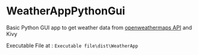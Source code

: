 # WeatherAppPythonGui
Basic Python GUI app to get weather data from [openweathermaps API](https://openweathermap.org/) and Kivy

Executable File at : `Executable file\dist\WeatherApp`
